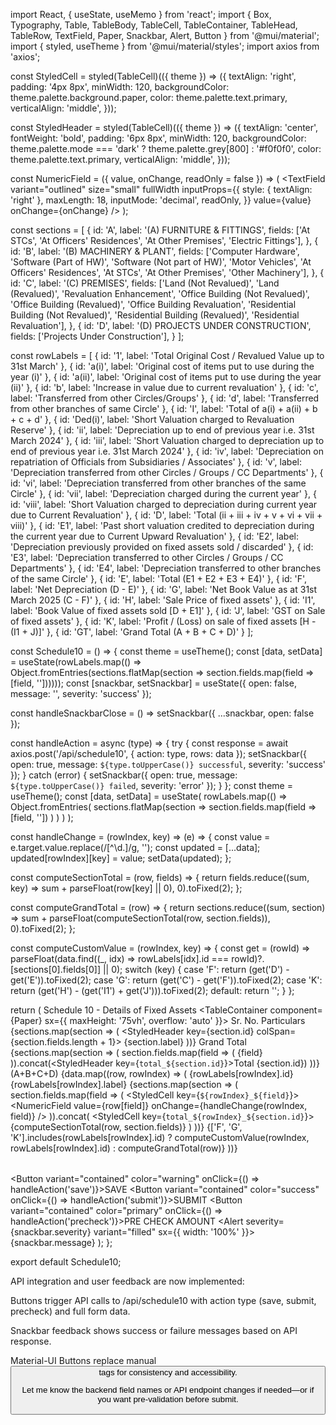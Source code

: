 import React, { useState, useMemo } from 'react';
import { Box, Typography, Table, TableBody, TableCell, TableContainer, TableHead, TableRow, TextField, Paper, Snackbar, Alert, Button } from '@mui/material';
import { styled, useTheme } from '@mui/material/styles';
import axios from 'axios';

const StyledCell = styled(TableCell)(({ theme }) => ({
  textAlign: 'right',
  padding: '4px 8px',
  minWidth: 120,
  backgroundColor: theme.palette.background.paper,
  color: theme.palette.text.primary,
  verticalAlign: 'middle',
}));

const StyledHeader = styled(TableCell)(({ theme }) => ({
  textAlign: 'center',
  fontWeight: 'bold',
  padding: '6px 8px',
  minWidth: 120,
  backgroundColor: theme.palette.mode === 'dark' ? theme.palette.grey[800] : '#f0f0f0',
  color: theme.palette.text.primary,
  verticalAlign: 'middle',
}));

const NumericField = ({ value, onChange, readOnly = false }) => (
  <TextField
    variant="outlined"
    size="small"
    fullWidth
    inputProps={{
      style: { textAlign: 'right' },
      maxLength: 18,
      inputMode: 'decimal',
      readOnly,
    }}
    value={value}
    onChange={onChange}
  />
);

const sections = [
  {
    id: 'A',
    label: '(A) FURNITURE & FITTINGS',
    fields: ['At STCs', 'At Officers' Residences', 'At Other Premises', 'Electric Fittings'],
  },
  {
    id: 'B',
    label: '(B) MACHINERY & PLANT',
    fields: ['Computer Hardware', 'Software (Part of HW)', 'Software (Not part of HW)', 'Motor Vehicles', 'At Officers' Residences', 'At STCs', 'At Other Premises', 'Other Machinery'],
  },
  {
    id: 'C',
    label: '(C) PREMISES',
    fields: ['Land (Not Revalued)', 'Land (Revalued)', 'Revaluation Enhancement', 'Office Building (Not Revalued)', 'Office Building (Revalued)', 'Office Building Revaluation', 'Residential Building (Not Revalued)', 'Residential Building (Revalued)', 'Residential Revaluation'],
  },
  {
    id: 'D',
    label: '(D) PROJECTS UNDER CONSTRUCTION',
    fields: ['Projects Under Construction'],
  }
];

const rowLabels = [
  { id: '1', label: 'Total Original Cost / Revalued Value up to 31st March' },
  { id: 'a(i)', label: 'Original cost of items put to use during the year (i)' },
  { id: 'a(ii)', label: 'Original cost of items put to use during the year (ii)' },
  { id: 'b', label: 'Increase in value due to current revaluation' },
  { id: 'c', label: 'Transferred from other Circles/Groups' },
  { id: 'd', label: 'Transferred from other branches of same Circle' },
  { id: 'I', label: 'Total of a(i) + a(ii) + b + c + d' },
  { id: 'Ded(i)', label: 'Short Valuation charged to Revaluation Reserve' },
  { id: 'ii', label: 'Depreciation up to end of previous year i.e. 31st March 2024' },
  { id: 'iii', label: 'Short Valuation charged to depreciation up to end of previous year i.e. 31st March 2024' },
  { id: 'iv', label: 'Depreciation on repatriation of Officials from Subsidiaries / Associates' },
  { id: 'v', label: 'Depreciation transferred from other Circles / Groups / CC Departments' },
  { id: 'vi', label: 'Depreciation transferred from other branches of the same Circle' },
  { id: 'vii', label: 'Depreciation charged during the current year' },
  { id: 'viii', label: 'Short Valuation charged to depreciation during current year due to Current Revaluation' },
  { id: 'D', label: 'Total (ii + iii + iv + v + vi + vii + viii)' },
  { id: 'E1', label: 'Past short valuation credited to depreciation during the current year due to Current Upward Revaluation' },
  { id: 'E2', label: 'Depreciation previously provided on fixed assets sold / discarded' },
  { id: 'E3', label: 'Depreciation transferred to other Circles / Groups / CC Departments' },
  { id: 'E4', label: 'Depreciation transferred to other branches of the same Circle' },
  { id: 'E', label: 'Total (E1 + E2 + E3 + E4)' },
  { id: 'F', label: 'Net Depreciation (D - E)' },
  { id: 'G', label: 'Net Book Value as at 31st March 2025 (C - F)' },
  { id: 'H', label: 'Sale Price of fixed assets' },
  { id: 'I1', label: 'Book Value of fixed assets sold [D + E1]' },
  { id: 'J', label: 'GST on Sale of fixed assets' },
  { id: 'K', label: 'Profit / (Loss) on sale of fixed assets [H - (I1 + J)]' },
  { id: 'GT', label: 'Grand Total (A + B + C + D)' }
];

const Schedule10 = () => {
  const theme = useTheme();
  const [data, setData] = useState(rowLabels.map(() => Object.fromEntries(sections.flatMap(section => section.fields.map(field => [field, ''])))));
  const [snackbar, setSnackbar] = useState({ open: false, message: '', severity: 'success' });

  const handleSnackbarClose = () => setSnackbar({ ...snackbar, open: false });

  const handleAction = async (type) => {
    try {
      const response = await axios.post('/api/schedule10', { action: type, rows: data });
      setSnackbar({ open: true, message: `${type.toUpperCase()} successful`, severity: 'success' });
    } catch (error) {
      setSnackbar({ open: true, message: `${type.toUpperCase()} failed`, severity: 'error' });
    }
  };
  const theme = useTheme();
  const [data, setData] = useState(
    rowLabels.map(() =>
      Object.fromEntries(
        sections.flatMap(section =>
          section.fields.map(field => [field, ''])
        )
      )
    )
  );

  const handleChange = (rowIndex, key) => (e) => {
    const value = e.target.value.replace(/[^\d.]/g, '');
    const updated = [...data];
    updated[rowIndex][key] = value;
    setData(updated);
  };

  const computeSectionTotal = (row, fields) => {
    return fields.reduce((sum, key) => sum + parseFloat(row[key] || 0), 0).toFixed(2);
  };

  const computeGrandTotal = (row) => {
    return sections.reduce((sum, section) => sum + parseFloat(computeSectionTotal(row, section.fields)), 0).toFixed(2);
  };

  const computeCustomValue = (rowIndex, key) => {
  const get = (rowId) => parseFloat(data.find((_, idx) => rowLabels[idx].id === rowId)?.[sections[0].fields[0]] || 0);
  switch (key) {
    case 'F': return (get('D') - get('E')).toFixed(2);
    case 'G': return (get('C') - get('F')).toFixed(2);
    case 'K': return (get('H') - (get('I1') + get('J'))).toFixed(2);
    default: return '';
  }
};

return (
    <Box p={2}>
      <Typography variant="h5" color="textPrimary" gutterBottom>
        Schedule 10 - Details of Fixed Assets
      </Typography>
      <TableContainer component={Paper} sx={{ maxHeight: '75vh', overflow: 'auto' }}>
        <Table stickyHeader size="small">
          <TableHead>
            <TableRow>
              <StyledHeader>Sr. No.</StyledHeader>
              <StyledHeader>Particulars</StyledHeader>
              {sections.map(section => (
                <StyledHeader key={section.id} colSpan={section.fields.length + 1}>
                  {section.label}
                </StyledHeader>
              ))}
              <StyledHeader>Grand Total</StyledHeader>
            </TableRow>
            <TableRow>
              <StyledHeader></StyledHeader>
              <StyledHeader></StyledHeader>
              {sections.map(section => (
                section.fields.map(field => (
                  <StyledHeader key={field}>{field}</StyledHeader>
                )).concat(<StyledHeader key={`total_${section.id}`}>Total {section.id}</StyledHeader>)
              ))}
              <StyledHeader>(A+B+C+D)</StyledHeader>
            </TableRow>
          </TableHead>
          <TableBody>
            {data.map((row, rowIndex) => (
              <TableRow key={rowIndex}>
                <StyledCell>{rowLabels[rowIndex].id}</StyledCell>
                <StyledCell>{rowLabels[rowIndex].label}</StyledCell>
                {sections.map(section => (
                  section.fields.map(field => (
                    <StyledCell key={`${rowIndex}_${field}`}>
                      <NumericField
                        value={row[field]}
                        onChange={handleChange(rowIndex, field)}
                      />
                    </StyledCell>
                  )).concat(
                    <StyledCell key={`total_${rowIndex}_${section.id}`}>{computeSectionTotal(row, section.fields)}</StyledCell>
                  )
                ))}
                <StyledCell>
  {['F', 'G', 'K'].includes(rowLabels[rowIndex].id) ? computeCustomValue(rowIndex, rowLabels[rowIndex].id) : computeGrandTotal(row)}
</StyledCell>
              </TableRow>
            ))}
          </TableBody>
        </Table>
      </TableContainer>
<Box mt={2} display="flex" justifyContent="center" gap={2}>
  <Button variant="contained" color="warning" onClick={() => handleAction('save')}>SAVE</Button>
  <Button variant="contained" color="success" onClick={() => handleAction('submit')}>SUBMIT</Button>
  <Button variant="contained" color="primary" onClick={() => handleAction('precheck')}>PRE CHECK AMOUNT</Button>
</Box>
<Snackbar open={snackbar.open} autoHideDuration={4000} onClose={handleSnackbarClose}>
  <Alert severity={snackbar.severity} variant="filled" sx={{ width: '100%' }}>
    {snackbar.message}
  </Alert>
</Snackbar>
    </Box>
  );
};

export default Schedule10;


API integration and user feedback are now implemented:

Buttons trigger API calls to /api/schedule10 with action type (save, submit, precheck) and full form data.

Snackbar feedback shows success or failure messages based on API response.

Material-UI Buttons replace manual <button> tags for consistency and accessibility.


Let me know the backend field names or API endpoint changes if needed—or if you want pre-validation before submit.

